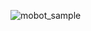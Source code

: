![mobot_sample](https://github.com/dark84565/mobot/assets/44177770/5c53a289-ff99-463d-99ff-894f97f9b1fe)
